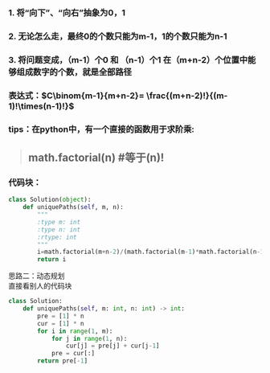 ### 1. 将“向下”、“向右”抽象为0，1
### 2. 无论怎么走，最终0的个数只能为m-1，1的个数只能为n-1
### 3. 将问题变成，（m-1）个0 和 （n-1）个1 在（m+n-2）个位置中能够组成数字的个数，就是全部路径
### 表达式：$C\binom{m-1}{m+n-2}= \frac{(m+n-2)!}{(m-1)!\times(n-1)!}$  
### tips：在python中，有一个直接的函数用于求阶乘:  
>## math.factorial(n) #等于(n)!  
### 代码块：
```python
class Solution(object):
    def uniquePaths(self, m, n):
        """
        :type m: int
        :type n: int
        :rtype: int
        """
        i=math.factorial(m+n-2)/(math.factorial(m-1)*math.factorial(n-1))
        return i
```  
思路二：动态规划  
直接看别人的代码块  
```python
class Solution:
    def uniquePaths(self, m: int, n: int) -> int:
        pre = [1] * n
        cur = [1] * n
        for i in range(1, m):
            for j in range(1, n):
                cur[j] = pre[j] + cur[j-1]
            pre = cur[:]
        return pre[-1]
```